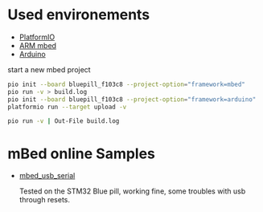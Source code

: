 # Used environements
* [PlatformIO](http://platformio.org/)
* [ARM mbed](https://www.mbed.com/en/)
* [Arduino](https://www.arduino.cc/)

start a new mbed project
```bash
pio init --board bluepill_f103c8 --project-option="framework=mbed"
pio run -v > build.log
pio init --board bluepill_f103c8 --project-option="framework=arduino"
platformio run --target upload -v
```
```bash
pio run -v | Out-File build.log
```
# mBed online Samples
* [mbed_usb_serial](https://developer.mbed.org/users/hudakz/code/STM32F103C8T6_USBSerial/)
  
  Tested on the STM32 Blue pill, working fine, some troubles with usb through resets.
